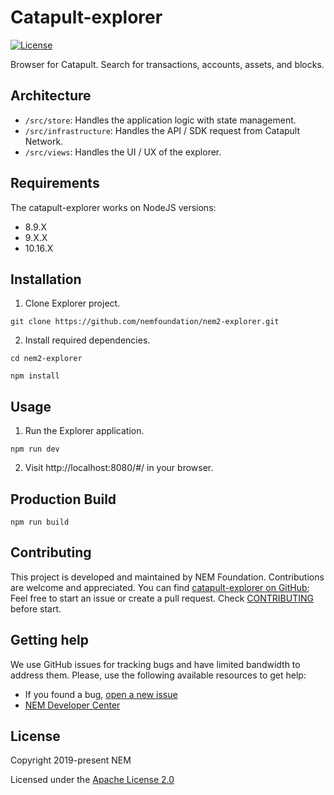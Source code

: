 # Catapult-explorer

[![License](https://img.shields.io/badge/License-Apache%202.0-blue.svg)](https://opensource.org/licenses/Apache-2.0)

Browser for Catapult. Search for transactions, accounts, assets, and blocks.

## Architecture

* `/src/store`: Handles the application logic with state management.
* `/src/infrastructure`: Handles the API / SDK request from Catapult Network.
* `/src/views`: Handles the UI / UX of the explorer.

## Requirements

The catapult-explorer works on NodeJS versions:

- 8.9.X
- 9.X.X
- 10.16.X

## Installation

1. Clone Explorer project.

```
git clone https://github.com/nemfoundation/nem2-explorer.git
```

2. Install required dependencies.

```
cd nem2-explorer

npm install
```

## Usage

1. Run the Explorer application.

```
npm run dev
```

2. Visit http://localhost:8080/#/ in your browser.

## Production Build

```
npm run build
```


## Contributing

This project is developed and maintained by NEM Foundation. Contributions are welcome and appreciated. You can find [catapult-explorer on GitHub][self];
Feel free to start an issue or create a pull request. Check [CONTRIBUTING](CONTRIBUTING.md) before start.

## Getting help

We use GitHub issues for tracking bugs and have limited bandwidth to address them.
Please, use the following available resources to get help:

- If you found a bug, [open a new issue][issues]
- [NEM Developer Center][docs]

## License

Copyright 2019-present NEM

Licensed under the [Apache License 2.0](LICENSE)

[self]: https://github.com/nemfoundation/catapult-explorer
[docs]: https://nemtech.github.io
[issues]: https://github.com/nemfoundation/catapult-explorer/issues
